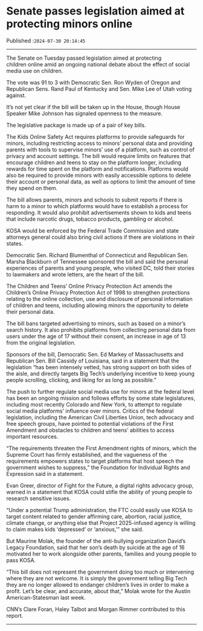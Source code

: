 # Senate passes legislation aimed at protecting minors online

Published :`2024-07-30 20:14:45`

---

The Senate on Tuesday passed legislation aimed at protecting children online amid an ongoing national debate about the effect of social media use on children.

The vote was 91 to 3 with Democratic Sen. Ron Wyden of Oregon and Republican Sens. Rand Paul of Kentucky and Sen. Mike Lee of Utah voting against.

It’s not yet clear if the bill will be taken up in the House, though House Speaker Mike Johnson has signaled openness to the measure.

The legislative package is made up of a pair of key bills.

The Kids Online Safety Act requires platforms to provide safeguards for minors, including restricting access to minors’ personal data and providing parents with tools to supervise minors’ use of a platform, such as control of privacy and account settings. The bill would require limits on features that encourage children and teens to stay on the platform longer, including rewards for time spent on the platform and notifications. Platforms would also be required to provide minors with easily accessible options to delete their account or personal data, as well as options to limit the amount of time they spend on them.

The bill allows parents, minors and schools to submit reports if there is harm to a minor to which platforms would have to establish a process for responding. It would also prohibit advertisements shown to kids and teens that include narcotic drugs, tobacco products, gambling or alcohol.

KOSA would be enforced by the Federal Trade Commission and state attorneys general could also bring civil actions if there are violations in their states.

Democratic Sen. Richard Blumenthal of Connecticut and Republican Sen. Marsha Blackburn of Tennessee sponsored the bill and said the personal experiences of parents and young people, who visited DC, told their stories to lawmakers and wrote letters, are the heart of the bill.

The Children and Teens’ Online Privacy Protection Act amends the Children’s Online Privacy Protection Act of 1998 to strengthen protections relating to the online collection, use and disclosure of personal information of children and teens, including allowing minors the opportunity to delete their personal data.

The bill bans targeted advertising to minors, such as based on a minor’s search history. It also prohibits platforms from collecting personal data from users under the age of 17 without their consent, an increase in age of 13 from the original legislation.

Sponsors of the bill, Democratic Sen. Ed Markey of Massachusetts and Republican Sen. Bill Cassidy of Louisiana, said in a statement that the legislation “has been intensely vetted, has strong support on both sides of the aisle, and directly targets Big Tech’s underlying incentive to keep young people scrolling, clicking, and liking for as long as possible.”

The push to further regulate social media use for minors at the federal level has been an ongoing mission and follows efforts by some state legislatures, including most recently Colorado and New York, to attempt to regulate social media platforms’ influence over minors. Critics of the federal legislation, including the American Civil Liberties Union, tech advocacy and free speech groups, have pointed to potential violations of the First Amendment and obstacles to children and teens’ abilities to access important resources.

“The requirements threaten the First Amendment rights of minors, which the Supreme Court has firmly established, and the vagueness of the requirements empowers states to target platforms that host speech the government wishes to suppress,” the Foundation for Individual Rights and Expression said in a statement.

Evan Greer, director of Fight for the Future, a digital rights advocacy group, warned in a statement that KOSA could stifle the ability of young people to research sensitive issues.

“Under a potential Trump administration, the FTC could easily use KOSA to target content related to gender affirming care, abortion, racial justice, climate change, or anything else that Project 2025-infused agency is willing to claim makes kids ‘depressed’ or ‘anxious,’” she said.

But Maurine Molak, the founder of the anti-bullying organization David’s Legacy Foundation, said that her son’s death by suicide at the age of 16 motivated her to work alongside other parents, families and young people to pass KOSA.

“This bill does not represent the government doing too much or intervening where they are not welcome. It is simply the government telling Big Tech they are no longer allowed to endanger children’s lives in order to make a profit. Let’s be clear, and accurate, about that,” Molak wrote for the Austin American-Statesman last week.

CNN’s Clare Foran, Haley Talbot and Morgan Rimmer contributed to this report.

---

